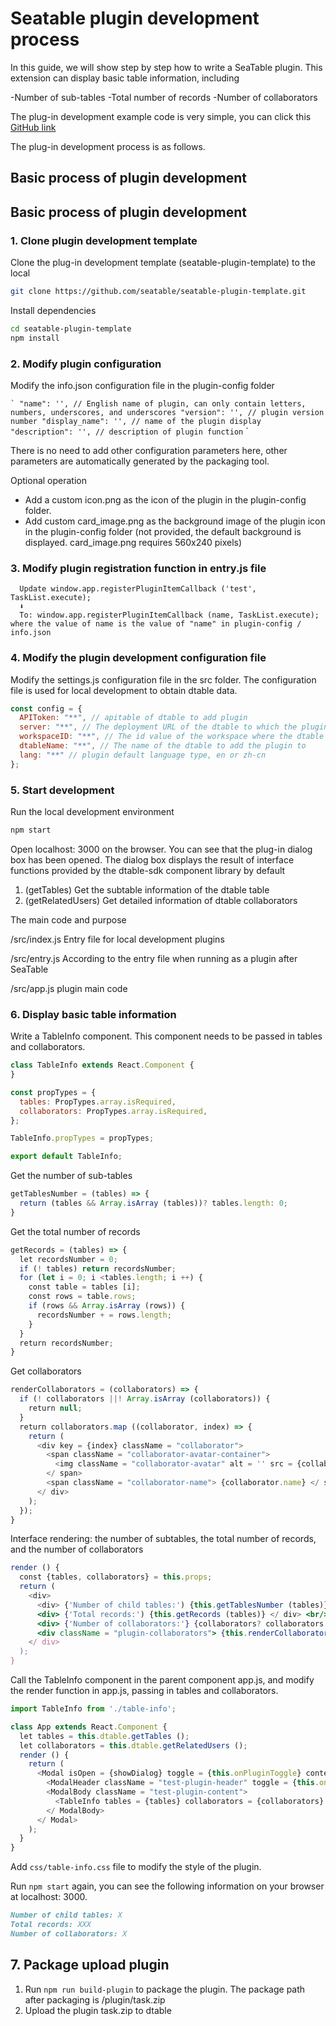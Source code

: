 # Seatable plugin development process

In this guide, we will show step by step how to write a SeaTable plugin. This extension can display basic table information, including

-Number of sub-tables
-Total number of records
-Number of collaborators

The plug-in development example code is very simple, you can click this [GitHub link](https://github.com/seatable/seatable-plugin-table-info)

The plug-in development process is as follows.

## Basic process of plugin development

## Basic process of plugin development

### 1. Clone plugin development template

Clone the plug-in development template (seatable-plugin-template) to the local

~~~ bash
git clone https://github.com/seatable/seatable-plugin-template.git
~~~

Install dependencies

~~~ bash
cd seatable-plugin-template
npm install
~~~

### 2. Modify plugin configuration

Modify the info.json configuration file in the plugin-config folder

`` `
"name": '', // English name of plugin, can only contain letters, numbers, underscores, and underscores
"version": '', // plugin version number
"display_name": '', // name of the plugin display
"description": '', // description of plugin function
`` `

There is no need to add other configuration parameters here, other parameters are automatically generated by the packaging tool.

Optional operation

- Add a custom icon.png as the icon of the plugin in the plugin-config folder.
- Add custom card_image.png as the background image of the plugin icon in the plugin-config folder (not provided, the default background is displayed. card_image.png requires 560x240 pixels)

### 3. Modify plugin registration function in entry.js file

```
  Update window.app.registerPluginItemCallback ('test', TaskList.execute);
  ⬇️
  To: window.app.registerPluginItemCallback (name, TaskList.execute); where the value of name is the value of "name" in plugin-config / info.json
```

### 4. Modify the plugin development configuration file

Modify the settings.js configuration file in the src folder. The configuration file is used for local development to obtain dtable data.

```js
const config = {
  APIToken: "**", // apitable of dtable to add plugin
  server: "**", // The deployment URL of the dtable to which the plugin needs to be added
  workspaceID: "**", // The id value of the workspace where the dtable of the plugin needs to be added
  dtableName: "**", // The name of the dtable to add the plugin to
  lang: "**" // plugin default language type, en or zh-cn
};
```

### 5. Start development

Run the local development environment

~~~ bash
npm start
~~~

Open localhost: 3000 on the browser. You can see that the plug-in dialog box has been opened. The dialog box displays the result of interface functions provided by the dtable-sdk component library by default

1. (getTables) Get the subtable information of the dtable table
2. (getRelatedUsers) Get detailed information of dtable collaborators

The main code and purpose

/src/index.js Entry file for local development plugins

/src/entry.js According to the entry file when running as a plugin after SeaTable

/src/app.js plugin main code


### 6. Display basic table information

Write a TableInfo component. This component needs to be passed in tables and collaborators.

~~~ jsx
class TableInfo extends React.Component {
}

const propTypes = {
  tables: PropTypes.array.isRequired,
  collaborators: PropTypes.array.isRequired,
};

TableInfo.propTypes = propTypes;

export default TableInfo;
~~~

Get the number of sub-tables

~~~ js
getTablesNumber = (tables) => {
  return (tables && Array.isArray (tables))? tables.length: 0;
}
~~~

Get the total number of records

~~~ js
getRecords = (tables) => {
  let recordsNumber = 0;
  if (! tables) return recordsNumber;
  for (let i = 0; i <tables.length; i ++) {
    const table = tables [i];
    const rows = table.rows;
    if (rows && Array.isArray (rows)) {
      recordsNumber + = rows.length;
    }
  }
  return recordsNumber;
}
~~~

Get collaborators

~~~ jsx
renderCollaborators = (collaborators) => {
  if (! collaborators ||! Array.isArray (collaborators)) {
    return null;
  }
  return collaborators.map ((collaborator, index) => {
    return (
      <div key = {index} className = "collaborator">
        <span className = "collaborator-avatar-container">
          <img className = "collaborator-avatar" alt = '' src = {collaborator.avatar_url} />
        </ span>
        <span className = "collaborator-name"> {collaborator.name} </ span>
      </ div>
    );
  });
}
~~~

Interface rendering: the number of subtables, the total number of records, and the number of collaborators

~~~ jsx
render () {
  const {tables, collaborators} = this.props;
  return (
    <div>
      <div> {'Number of child tables:') {this.getTablesNumber (tables)} </ div> <br/>
      <div> {'Total records:') {this.getRecords (tables)} </ div> <br/>
      <div> {'Number of collaborators:'} {collaborators? collaborators.length: 0} </ div> <br/>
      <div className = "plugin-collaborators"> {this.renderCollaborators (collaborators)} </ div>
    </ div>
  );
}
~~~

Call the TableInfo component in the parent component app.js, and modify the render function in app.js, passing in tables and collaborators.

~~~ jsx
import TableInfo from './table-info';

class App extends React.Component {
  let tables = this.dtable.getTables ();
  let collaborators = this.dtable.getRelatedUsers ();
  render () {
    return (
      <Modal isOpen = {showDialog} toggle = {this.onPluginToggle} contentClassName = "dtable-plugin plugin-container" size = 'lg'>
        <ModalHeader className = "test-plugin-header" toggle = {this.onPluginToggle}> {'plugin'} </ ModalHeader>
        <ModalBody className = "test-plugin-content">
          <TableInfo tables = {tables} collaborators = {collaborators} />
        </ ModalBody>
      </ Modal>
    );
  }
}
~~~

Add `css/table-info.css` file to modify the style of the plugin.

Run `npm start` again, you can see the following information on your browser at localhost: 3000.

~~~ md
Number of child tables: X
Total records: XXX
Number of collaborators: X
~~~

## 7. Package upload plugin

1. Run `npm run build-plugin` to package the plugin. The package path after packaging is /plugin/task.zip
2. Upload the plugin task.zip to dtable
